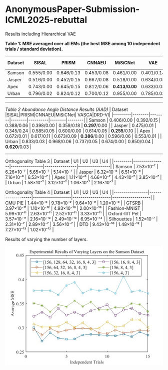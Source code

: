 # AnonymousPaper-Submission-ICML2025-rebuttal

Results including Hierarchical VAE

**Table 1: MSE averaged over all EMs (the best MSE among 10 independent trials / standard deviation).**

| Dataset | SISAL      | PRISM      | CNNAEU     | MiSiCNet   | VAE        | Hierarchical VAE | DRD-VI         |
|---------|------------|------------|------------|------------|------------|----------|----------------|
| Samson  | 0.555/0.00 | 0.646/0.13 | 0.453/0.08 | 0.461/0.00 | 0.401/0.14 | 0.578/0.15  | **0.328/0.00** |
| Jasper  | 0.516/0.00 | 0.452/0.15 | 0.667/0.08 | 0.518/0.00 | 0.634/0.05 | 0.722/0.06  | **0.305/0.09** |
| Apex    | 0.743/0.00 | 0.645/0.15 | 0.812/0.06 | **0.413/0.00** | 0.633/0.05 | 0.609/0.10   | 0.609/0.02     |
| Urban   | 0.796/0.02 | 0.824/0.12 | 0.700/0.12 | 0.955/0.00 | 0.785/0.03 | 0.985/0.04  | **0.677/0.04** |

----
*Table 2 Abundance Angle Distance Results (AAD)*
| Dataset |SISAL|PRISM|CNNAEU|MiSiCNet| VASCA|DRD-VI|
|---------|--------|--------|--------|----------|--------|--------|
| Samson  | 0.406/0.00 | 0.392/0.15 | 0.388/0.06 | 0.398/0.00 | 0.359/0.18 | **0.297**/0.00 |
| Jasper  | 0.475/0.01 | 0.345/0.24 | 0.585/0.05 | 0.600/0.00 | 0.614/0.05 | **0.255**/0.10 |
| Apex    | 0.672/0.01 | 0.617/0.11 | 0.673/0.09 | **0.386**/0.00 | 0.596/0.06 | 0.553/0.01 |
| Urban   | 0.833/0.03 | 0.968/0.06 | 0.737/0.05 | 0.674/0.00 | 0.850/0.04 | **0.620**/0.03 |

---
Orthogonality
Table 3
| Dataset | U1             | U2             | U3             | U4             |
|---------|----------------|----------------|----------------|----------------|
| Samson  | 7.53×10⁻⁷      | 6.26×10⁻⁷      | 5.65×10⁻⁷      | 5.14×10⁻⁷      |
| Jasper  | 6.32×10⁻⁸      | 6.51×10⁻⁸      | 7.16×10⁻⁸      | 6.53×10⁻⁷      |
| Apex    | 1.11×10⁻⁶      | 4.66×10⁻⁷      | 4.43×10⁻⁷      | 3.85×10⁻⁷      |
| Urban   | 1.58×10⁻⁷      | 3.12×10⁻⁷      | 1.06×10⁻⁷      | 2.16×10⁻⁷      |

Orthogonality
Table 4
| Dataset         | U1                | U2                | U3                | U4                |
|-----------------|-------------------|-------------------|-------------------|-------------------|
| CMU PIE         | 1.44×10⁻⁸         | 9.78×10⁻⁹         | 9.64×10⁻⁹         | 1.20×10⁻⁸         |
| GTSRB           | 3.97×10⁻¹¹        | 1.10×10⁻¹²        | 4.93×10⁻¹³        | 2.00×10⁻¹³        |
| Fashion-MNIST   | 5.99×10⁻¹¹        | 2.63×10⁻¹¹        | 2.52×10⁻¹¹        | 3.33×10⁻¹¹        |
| Oxford-IIIT Pet | 3.57×10⁻¹¹        | 2.16×10⁻¹³        | 2.49×10⁻¹³        | 6.95×10⁻¹³        |
| Silhouettes     | 1.52×10⁻⁷         | 2.31×10⁻⁷         | 2.89×10⁻⁷         | 3.56×10⁻⁷         |
| DTD             | 9.43×10⁻¹⁰        | 1.48×10⁻¹²        | 7.27×10⁻¹³        | 1.02×10⁻¹²        |


Results of varying the number of layers.

![results](./results_vary.jpg)

